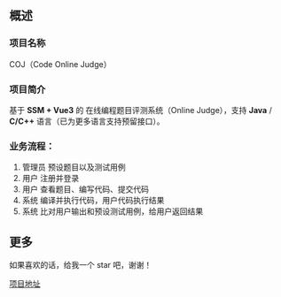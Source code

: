 ## 概述

### 项目名称

COJ（Code Online Judge）

### 项目简介

基于 **SSM + Vue3** 的 在线编程题目评测系统（Online Judge），支持 **Java** / **C/C++** 语言（已为更多语言支持预留接口）。

### 业务流程：

1. 管理员 预设题目以及测试用例
2. 用户 注册并登录
3. 用户 查看题目、编写代码、提交代码
4. 系统 编译并执行代码，用户代码执行结果
5. 系统 比对用户输出和预设测试用例，给用户返回结果

## 更多

如果喜欢的话，给我一个 star 吧，谢谢！

[项目地址](https://github.com/Rserendipity/coj)
